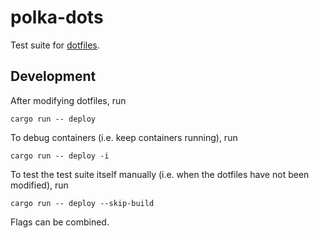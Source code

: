 # polka-dots

Test suite for [dotfiles](https://github.com/starptr/dotfiles).

## Development

After modifying dotfiles, run

```shell
cargo run -- deploy
```

To debug containers (i.e. keep containers running), run

```shell
cargo run -- deploy -i
```

To test the test suite itself manually (i.e. when the dotfiles have not been modified), run

```shell
cargo run -- deploy --skip-build
```

Flags can be combined.
